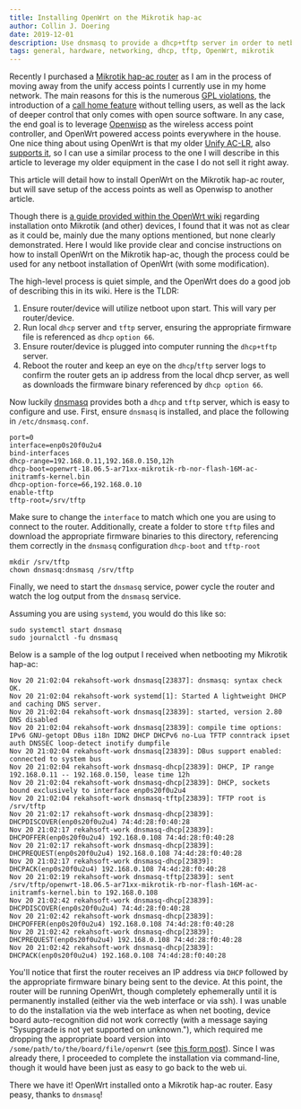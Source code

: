 ```yaml
---
title: Installing OpenWrt on the Mikrotik hap-ac
author: Collin J. Doering
date: 2019-12-01
description: Use dnsmasq to provide a dhcp+tftp server in order to netboot OpenWrt on Mikrotik hap-ac routers
tags: general, hardware, networking, dhcp, tftp, OpenWrt, mikrotik
---
```


Recently I purchased a [Mikrotik hap-ac
router](https://mikrotik.com/product/RB962UiGS-5HacT2HnT) as I am in the process of moving away
from the unify access points I currently use in my home network. The main reasons for this
is the numerous [GPL
violations](https://sfconservancy.org/blog/2019/oct/02/cambium-ubiquiti-gpl-violations/), the
introduction of a [call home feature](https://news.ycombinator.com/item?id=21430997) without
telling users, as well as the lack of deeper control that only comes with open source software.
In any case, the end goal is to leverage [Openwisp](http://openwisp.org/) as the wireless
access point controller, and OpenWrt powered access points everywhere in the house. One nice
thing about using OpenWrt is that my older [Unify
AC-LR](https://store.ui.com/products/unifi-ac-lr), also [supports
it](https://openwrt.org/toh/ubiquiti/unifiac), so I can use a similar process to the one I will
describe in this article to leverage my older equipment in the case I do not sell it right
away.

This article will detail how to install OpenWrt on the Mikrotik hap-ac router, but will save
setup of the access points as well as Openwisp to another article.

<!--more-->

Though there is [a guide provided within the OpenWrt
wiki](https://openwrt.org/toh/mikrotik/common) regarding installation onto Mikrotik (and other)
devices, I found that it was not as clear as it could be, mainly due the many options
mentioned, but none clearly demonstrated. Here I would like provide clear and concise
instructions on how to install OpenWrt on the Mikrotik hap-ac, though the process could be used
for any netboot installation of OpenWrt (with some modification).

The high-level process is quiet simple, and the OpenWrt does do a good job of describing this
in its wiki. Here is the TLDR:

1. Ensure router/device will utilize netboot upon start. This will vary per router/device.
2. Run local `dhcp` server and `tftp` server, ensuring the appropriate firmware file is
   referenced as `dhcp` `option 66`.
3. Ensure router/device is plugged into computer running the `dhcp+tftp` server.
4. Reboot the router and keep an eye on the `dhcp`/`tftp` server logs to confirm the router
   gets an ip address from the local dhcp server, as well as downloads the firmware binary
   referenced by `dhcp option 66`.

Now luckily [dnsmasq](http://www.thekelleys.org.uk/dnsmasq/doc.html) provides both a `dhcp` and
`tftp` server, which is easy to configure and use. First, ensure `dnsmasq` is installed, and
place the following in `/etc/dnsmasq.conf`.

```
port=0
interface=enp0s20f0u2u4
bind-interfaces
dhcp-range=192.168.0.11,192.168.0.150,12h
dhcp-boot=openwrt-18.06.5-ar71xx-mikrotik-rb-nor-flash-16M-ac-initramfs-kernel.bin
dhcp-option-force=66,192.168.0.10
enable-tftp
tftp-root=/srv/tftp
```

Make sure to change the `interface` to match which one you are using to connect to the router.
Additionally, create a folder to store `tftp` files and download the appropriate firmware binaries
to this directory, referencing them correctly in the `dnsmasq` configuration `dhcp-boot` and
`tftp-root`


```shell
mkdir /srv/tftp
chown dnsmasq:dnsmasq /srv/tftp
```

Finally, we need to start the `dnsmasq` service, power cycle the router and watch the log
output from the `dnsmasq` service.

Assuming you are using `systemd`, you would do this like so:

```shell
sudo systemctl start dnsmasq
sudo journalctl -fu dnsmasq
```

Below is a sample of the log output I received when netbooting my Mikrotik hap-ac:

```
Nov 20 21:02:04 rekahsoft-work dnsmasq[23837]: dnsmasq: syntax check OK.
Nov 20 21:02:04 rekahsoft-work systemd[1]: Started A lightweight DHCP and caching DNS server.
Nov 20 21:02:04 rekahsoft-work dnsmasq[23839]: started, version 2.80 DNS disabled
Nov 20 21:02:04 rekahsoft-work dnsmasq[23839]: compile time options: IPv6 GNU-getopt DBus i18n IDN2 DHCP DHCPv6 no-Lua TFTP conntrack ipset auth DNSSEC loop-detect inotify dumpfile
Nov 20 21:02:04 rekahsoft-work dnsmasq[23839]: DBus support enabled: connected to system bus
Nov 20 21:02:04 rekahsoft-work dnsmasq-dhcp[23839]: DHCP, IP range 192.168.0.11 -- 192.168.0.150, lease time 12h
Nov 20 21:02:04 rekahsoft-work dnsmasq-dhcp[23839]: DHCP, sockets bound exclusively to interface enp0s20f0u2u4
Nov 20 21:02:04 rekahsoft-work dnsmasq-tftp[23839]: TFTP root is /srv/tftp
Nov 20 21:02:17 rekahsoft-work dnsmasq-dhcp[23839]: DHCPDISCOVER(enp0s20f0u2u4) 74:4d:28:f0:40:28
Nov 20 21:02:17 rekahsoft-work dnsmasq-dhcp[23839]: DHCPOFFER(enp0s20f0u2u4) 192.168.0.108 74:4d:28:f0:40:28
Nov 20 21:02:17 rekahsoft-work dnsmasq-dhcp[23839]: DHCPREQUEST(enp0s20f0u2u4) 192.168.0.108 74:4d:28:f0:40:28
Nov 20 21:02:17 rekahsoft-work dnsmasq-dhcp[23839]: DHCPACK(enp0s20f0u2u4) 192.168.0.108 74:4d:28:f0:40:28
Nov 20 21:02:19 rekahsoft-work dnsmasq-tftp[23839]: sent /srv/tftp/openwrt-18.06.5-ar71xx-mikrotik-rb-nor-flash-16M-ac-initramfs-kernel.bin to 192.168.0.108
Nov 20 21:02:42 rekahsoft-work dnsmasq-dhcp[23839]: DHCPDISCOVER(enp0s20f0u2u4) 74:4d:28:f0:40:28
Nov 20 21:02:42 rekahsoft-work dnsmasq-dhcp[23839]: DHCPOFFER(enp0s20f0u2u4) 192.168.0.108 74:4d:28:f0:40:28
Nov 20 21:02:42 rekahsoft-work dnsmasq-dhcp[23839]: DHCPREQUEST(enp0s20f0u2u4) 192.168.0.108 74:4d:28:f0:40:28
Nov 20 21:02:42 rekahsoft-work dnsmasq-dhcp[23839]: DHCPACK(enp0s20f0u2u4) 192.168.0.108 74:4d:28:f0:40:28
```

You'll notice that first the router receives an IP address via `DHCP` followed by the
appropriate firmware binary being sent to the device. At this point, the router will be running
OpenWrt, though completely ephemerally until it is permanently installed (either via the web
interface or via ssh). I was unable to do the installation via the web interface as when net
booting, device board auto-recognition did not work correctly (with a message saying
"Sysupgrade is not yet supported on unknown."), which required me dropping the appropriate
board version into `/some/path/to/the/board/file/openwrt` (see [this form
post](https://forum.openwrt.org/t/mikrotik-rb952ui-5ac2nd/33635)). Since I was already there, I
proceeded to complete the installation via command-line, though it would have been just as easy
to go back to the web ui.

There we have it! OpenWrt installed onto a Mikrotik hap-ac router. Easy peasy, thanks to `dnsmasq`!
